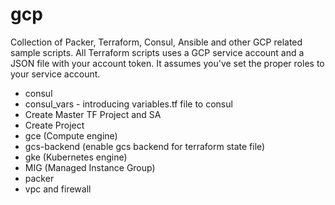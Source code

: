 # gcp
Collection of Packer, Terraform, Consul, Ansible and other GCP related sample scripts.
All Terraform scripts uses a GCP service account and a JSON file with your account token.  It assumes you've set the proper roles to your service account.

* consul
* consul_vars - introducing variables.tf file to consul
* Create Master TF Project and SA
* Create Project
* gce (Compute engine)
* gcs-backend (enable gcs backend for terraform state file)
* gke (Kubernetes engine)
* MIG (Managed Instance Group)
* packer
* vpc and firewall

